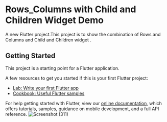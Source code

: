 # Rows_Columns with Child and Children Widget Demo

A new Flutter project.This project is to show the combination of Rows and Columns and Child and Children widget .

## Getting Started

This project is a starting point for a Flutter application.

A few resources to get you started if this is your first Flutter project:

- [Lab: Write your first Flutter app](https://flutter.dev/docs/get-started/codelab)
- [Cookbook: Useful Flutter samples](https://flutter.dev/docs/cookbook)

For help getting started with Flutter, view our
[online documentation](https://flutter.dev/docs), which offers tutorials,
samples, guidance on mobile development, and a full API reference.
![Screenshot (311)](https://user-images.githubusercontent.com/38869235/158803660-f2ff5e35-9054-45f6-877a-4cc715ef431e.png)
